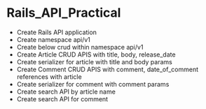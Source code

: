 # Rails_API_Practical

- Create Rails API application
- Create namespace api/v1
- Create below crud within namespace api/v1
- Create Article CRUD APIS with title, body, release_date
- Create serializer for article with title and body params
- Create Comment CRUD APIS with comment, date_of_comment references with article
- Create serializer for comment with comment params
- Create search API by article name
- Create search API for comment